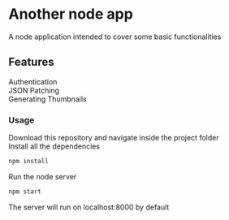 # Another node app
A node application intended to cover some basic functionalities

## Features

Authentication<br/>
JSON Patching<br/>
Generating Thumbnails<br/>

### Usage
Download this repository and navigate inside the project folder<br/>
Install all the dependencies<br/>

```js
npm install 
```

Run the node server<br/>

```js
npm start 
```
The server will run on localhost:8000 by default

